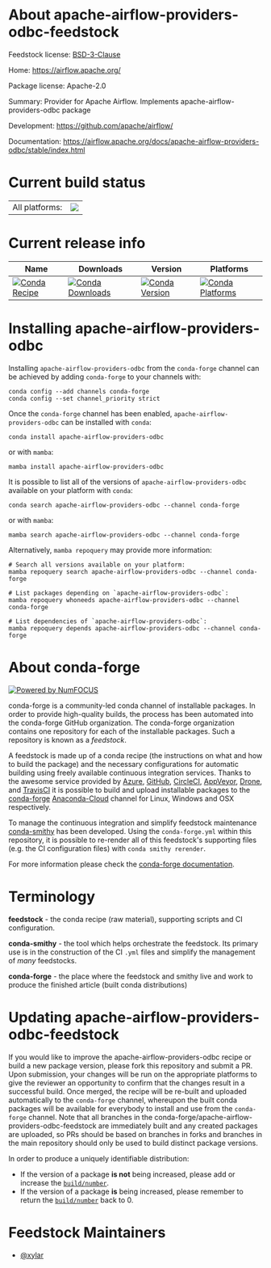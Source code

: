 About apache-airflow-providers-odbc-feedstock
=============================================

Feedstock license: [BSD-3-Clause](https://github.com/conda-forge/apache-airflow-providers-odbc-feedstock/blob/main/LICENSE.txt)

Home: https://airflow.apache.org/

Package license: Apache-2.0

Summary: Provider for Apache Airflow. Implements apache-airflow-providers-odbc package

Development: https://github.com/apache/airflow/

Documentation: https://airflow.apache.org/docs/apache-airflow-providers-odbc/stable/index.html

Current build status
====================


<table><tr><td>All platforms:</td>
    <td>
      <a href="https://dev.azure.com/conda-forge/feedstock-builds/_build/latest?definitionId=11947&branchName=main">
        <img src="https://dev.azure.com/conda-forge/feedstock-builds/_apis/build/status/apache-airflow-providers-odbc-feedstock?branchName=main">
      </a>
    </td>
  </tr>
</table>

Current release info
====================

| Name | Downloads | Version | Platforms |
| --- | --- | --- | --- |
| [![Conda Recipe](https://img.shields.io/badge/recipe-apache--airflow--providers--odbc-green.svg)](https://anaconda.org/conda-forge/apache-airflow-providers-odbc) | [![Conda Downloads](https://img.shields.io/conda/dn/conda-forge/apache-airflow-providers-odbc.svg)](https://anaconda.org/conda-forge/apache-airflow-providers-odbc) | [![Conda Version](https://img.shields.io/conda/vn/conda-forge/apache-airflow-providers-odbc.svg)](https://anaconda.org/conda-forge/apache-airflow-providers-odbc) | [![Conda Platforms](https://img.shields.io/conda/pn/conda-forge/apache-airflow-providers-odbc.svg)](https://anaconda.org/conda-forge/apache-airflow-providers-odbc) |

Installing apache-airflow-providers-odbc
========================================

Installing `apache-airflow-providers-odbc` from the `conda-forge` channel can be achieved by adding `conda-forge` to your channels with:

```
conda config --add channels conda-forge
conda config --set channel_priority strict
```

Once the `conda-forge` channel has been enabled, `apache-airflow-providers-odbc` can be installed with `conda`:

```
conda install apache-airflow-providers-odbc
```

or with `mamba`:

```
mamba install apache-airflow-providers-odbc
```

It is possible to list all of the versions of `apache-airflow-providers-odbc` available on your platform with `conda`:

```
conda search apache-airflow-providers-odbc --channel conda-forge
```

or with `mamba`:

```
mamba search apache-airflow-providers-odbc --channel conda-forge
```

Alternatively, `mamba repoquery` may provide more information:

```
# Search all versions available on your platform:
mamba repoquery search apache-airflow-providers-odbc --channel conda-forge

# List packages depending on `apache-airflow-providers-odbc`:
mamba repoquery whoneeds apache-airflow-providers-odbc --channel conda-forge

# List dependencies of `apache-airflow-providers-odbc`:
mamba repoquery depends apache-airflow-providers-odbc --channel conda-forge
```


About conda-forge
=================

[![Powered by
NumFOCUS](https://img.shields.io/badge/powered%20by-NumFOCUS-orange.svg?style=flat&colorA=E1523D&colorB=007D8A)](https://numfocus.org)

conda-forge is a community-led conda channel of installable packages.
In order to provide high-quality builds, the process has been automated into the
conda-forge GitHub organization. The conda-forge organization contains one repository
for each of the installable packages. Such a repository is known as a *feedstock*.

A feedstock is made up of a conda recipe (the instructions on what and how to build
the package) and the necessary configurations for automatic building using freely
available continuous integration services. Thanks to the awesome service provided by
[Azure](https://azure.microsoft.com/en-us/services/devops/), [GitHub](https://github.com/),
[CircleCI](https://circleci.com/), [AppVeyor](https://www.appveyor.com/),
[Drone](https://cloud.drone.io/welcome), and [TravisCI](https://travis-ci.com/)
it is possible to build and upload installable packages to the
[conda-forge](https://anaconda.org/conda-forge) [Anaconda-Cloud](https://anaconda.org/)
channel for Linux, Windows and OSX respectively.

To manage the continuous integration and simplify feedstock maintenance
[conda-smithy](https://github.com/conda-forge/conda-smithy) has been developed.
Using the ``conda-forge.yml`` within this repository, it is possible to re-render all of
this feedstock's supporting files (e.g. the CI configuration files) with ``conda smithy rerender``.

For more information please check the [conda-forge documentation](https://conda-forge.org/docs/).

Terminology
===========

**feedstock** - the conda recipe (raw material), supporting scripts and CI configuration.

**conda-smithy** - the tool which helps orchestrate the feedstock.
                   Its primary use is in the construction of the CI ``.yml`` files
                   and simplify the management of *many* feedstocks.

**conda-forge** - the place where the feedstock and smithy live and work to
                  produce the finished article (built conda distributions)


Updating apache-airflow-providers-odbc-feedstock
================================================

If you would like to improve the apache-airflow-providers-odbc recipe or build a new
package version, please fork this repository and submit a PR. Upon submission,
your changes will be run on the appropriate platforms to give the reviewer an
opportunity to confirm that the changes result in a successful build. Once
merged, the recipe will be re-built and uploaded automatically to the
`conda-forge` channel, whereupon the built conda packages will be available for
everybody to install and use from the `conda-forge` channel.
Note that all branches in the conda-forge/apache-airflow-providers-odbc-feedstock are
immediately built and any created packages are uploaded, so PRs should be based
on branches in forks and branches in the main repository should only be used to
build distinct package versions.

In order to produce a uniquely identifiable distribution:
 * If the version of a package **is not** being increased, please add or increase
   the [``build/number``](https://docs.conda.io/projects/conda-build/en/latest/resources/define-metadata.html#build-number-and-string).
 * If the version of a package **is** being increased, please remember to return
   the [``build/number``](https://docs.conda.io/projects/conda-build/en/latest/resources/define-metadata.html#build-number-and-string)
   back to 0.

Feedstock Maintainers
=====================

* [@xylar](https://github.com/xylar/)

